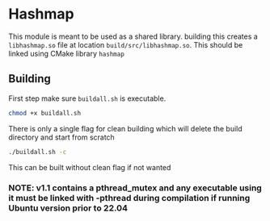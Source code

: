 # Hashmap
This module is meant to be used as a shared library. building this creates a `libhashmap.so` file at location `build/src/libhashmap.so`.
This should be linked using CMake library `hashmap`

## Building
First step make sure `buildall.sh` is executable. 
```sh
chmod +x buildall.sh
```

There is only a single flag for clean building which will delete the build directory and start from scratch
```sh
./buildall.sh -c
```

This can be built without clean flag if not wanted
### NOTE: v1.1 contains a pthread_mutex and any executable using it must be linked with -pthread during compilation if running Ubuntu version prior to 22.04